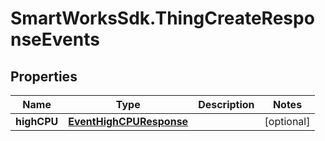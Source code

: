 # SmartWorksSdk.ThingCreateResponseEvents

## Properties

Name | Type | Description | Notes
------------ | ------------- | ------------- | -------------
**highCPU** | [**EventHighCPUResponse**](EventHighCPUResponse.md) |  | [optional] 



